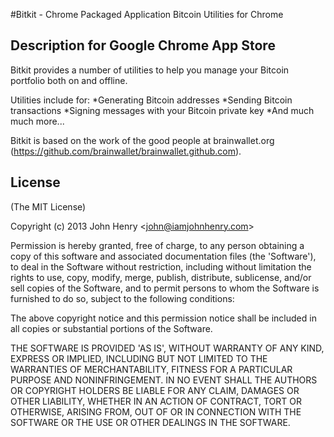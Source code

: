 #Bitkit - Chrome Packaged Application
Bitcoin Utilities for Chrome

## Description for Google Chrome App Store
Bitkit provides a number of utilities to help you manage your Bitcoin portfolio both on and offline.

Utilities include for:
*Generating Bitcoin addresses
*Sending Bitcoin transactions
*Signing messages with your Bitcoin private key
*And much much more...

Bitkit is based on the work of the good people at brainwallet.org (https://github.com/brainwallet/brainwallet.github.com).

## License

(The MIT License)

Copyright (c) 2013 John Henry &lt;john@iamjohnhenry.com&gt;

Permission is hereby granted, free of charge, to any person obtaining
a copy of this software and associated documentation files (the
'Software'), to deal in the Software without restriction, including
without limitation the rights to use, copy, modify, merge, publish,
distribute, sublicense, and/or sell copies of the Software, and to
permit persons to whom the Software is furnished to do so, subject to
the following conditions:

The above copyright notice and this permission notice shall be
included in all copies or substantial portions of the Software.

THE SOFTWARE IS PROVIDED 'AS IS', WITHOUT WARRANTY OF ANY KIND,
EXPRESS OR IMPLIED, INCLUDING BUT NOT LIMITED TO THE WARRANTIES OF
MERCHANTABILITY, FITNESS FOR A PARTICULAR PURPOSE AND NONINFRINGEMENT.
IN NO EVENT SHALL THE AUTHORS OR COPYRIGHT HOLDERS BE LIABLE FOR ANY
CLAIM, DAMAGES OR OTHER LIABILITY, WHETHER IN AN ACTION OF CONTRACT,
TORT OR OTHERWISE, ARISING FROM, OUT OF OR IN CONNECTION WITH THE
SOFTWARE OR THE USE OR OTHER DEALINGS IN THE SOFTWARE.
